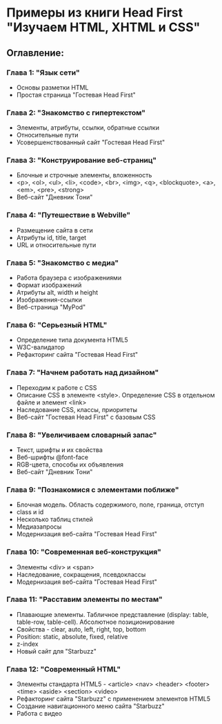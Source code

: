 # Примеры из книги Head First "Изучаем HTML, XHTML и CSS" 


## Оглавление:

### Глава 1: "Язык сети"

- Основы разметки HTML
- Простая страница "Гостевая Head First"

### Глава 2: "Знакомство с гипертекстом"

- Элементы, атрибуты, ссылки, обратные ссылки
- Относительные пути
- Усовершенствованный сайт "Гостевая Head First"

### Глава 3: "Конструирование веб-страниц"

- Блочные и строчные элементы, вложенность
- &lt;p&gt;, &lt;ol&gt;, &lt;ul&gt;, &lt;li&gt;, &lt;code&gt;, &lt;br&gt;, &lt;img&gt;, &lt;q&gt;, &lt;blockquote&gt;, &lt;a&gt;, &lt;em&gt;, &lt;pre&gt;, &lt;strong&gt;  
- Веб-сайт "Дневник Тони"

### Глава 4: "Путешествие в Webville"

- Размещение сайта в сети
- Атрибуты id, title, target
- URL и относительные пути

### Глава 5: "Знакомство с медиа"

- Работа браузера с изображениями
- Формат изображений
- Атрибуты alt, width и height
- Изображения-ссылки
- Веб-страница "MyPod"

### Глава 6: "Серьезный HTML"

- Определение типа документа HTML5
- W3C-валидатор
- Рефакторинг сайта "Гостевая Head First"

### Глава 7: "Начнем работать над дизайном"

- Переходим к работе с CSS
- Описание CSS в элементе &lt;style&gt;. Определение CSS в отдельном файле и элемент &lt;link&gt;
- Наследование CSS, классы, приоритеты
- Веб-сайт "Гостевая Head First" с базовым CSS

### Глава 8: "Увеличиваем словарный запас"

- Текст, шрифты и их свойства
- Веб-шрифты @font-face
- RGB-цвета, способы их объявления  
- Веб-сайт "Дневник Тони"

### Глава 9: "Познакомися с элементами поближе"

- Блочная модель. Область содержимого, поле, граница, отступ
- class и id
- Несколько таблиц стилей
- Медиазапросы
- Модернизация веб-сайта "Гостевая Head First"

### Глава 10: "Современная веб-конструкция"

- Элементы &lt;div&gt; и &lt;span&gt;
- Наследование, сокращения, псевдоклассы
- Модернизация веб-сайта "Гостевая Head First"

### Глава 11: "Расставим элементы по местам"

- Плавающие элементы. Табличное представление (display: table, table-row, table-cell). Абсолютное позиционирование
- Свойства - clear, auto, left, right, top, bottom
- Position: static, absolute, fixed, relative
- z-index
- Новый сайт для "Starbuzz"

### Глава 12: "Современный HTML"

- Элементы стандарта HTML5 - &lt;article&gt; &lt;nav&gt; &lt;header&gt; &lt;footer&gt; &lt;time&gt; &lt;aside&gt; &lt;section&gt; &lt;video&gt;
- Рефакторинг сайта "Starbuzz" с применением элементов HTML5
- Создание навигационного меню сайта "Starbuzz"
- Работа с видео